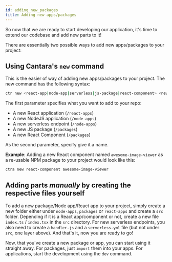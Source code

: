 ```yaml
---
id: adding_new_packages
title: Adding new apps/packages
---
```


So now that we are ready to start developing our application, it's time to extend our codebase and add new parts to it!

There are essentially two possible ways to add new apps/packages to your project:

## Using Cantara's `new` command

This is the easier of way of adding new apps/packages to your project. The new command has the following syntax:

```bash
ctr new <react-app|node-app|serverless|js-package|react-component> <new-name>
```

The first parameter specifies what you want to add to your repo:

- A new React application (`/react-apps`)
- A new NodeJS application (`/node-apps`)
- A new serverless endpoint (`/node-apps`)
- A new JS package (`/packages`)
- A new React Component (`/packages`)

As the second parameter, specify give it a name.

**Example**: Adding a new React component named `awesome-image-viewer` as a re-usable NPM package to your project would look like this:

```bash
ctra new react-component awesome-image-viewer
```

## Adding parts _manually_ by creating the respective files yourself

To add a new package/Node app/React app to your project, simply create a new folder either under `node-apps`, `packages` or `react-apps` and create a `src` folder. Depending if it is a React app/component or not, create a new file `index.ts` / `index.tsx` in the `src` directory. For new serverless endpoints, you also need to create a `handler.js` and a `serverless.yml` file (but not under `src`, one layer above). And that's it, now you are ready to go!

Now, that you've create a new package or app, you can start using it straight away.
For packages, just `import` them into your apps.
For applications, start the development using the `dev` command.
